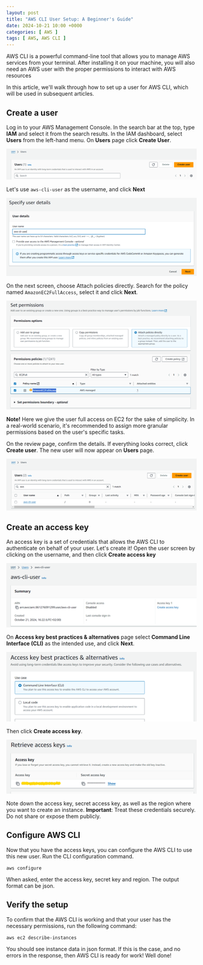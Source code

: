 ```yaml
---
layout: post
title: "AWS CLI User Setup: A Beginner's Guide"
date: 2024-10-21 10:00 +0000
categories: [ AWS ]
tags: [ AWS, AWS CLI ]
---
```


AWS CLI is a powerful command-line tool that allows you to manage AWS services from your terminal. After installing it
on your machine, you will also need an AWS user with the proper permissions to interact with AWS resources

In this article, we'll walk through how to set up a user for AWS CLI, which will be used in subsequent articles.

## Create a user

Log in to your AWS Management Console. In the search bar at the top, type **IAM** and select it from the search results.
In the IAM dashboard, select **Users** from the left-hand menu. On **Users** page click **Create User**.

![Create user](/assets/2024-10-21/create_user.png)

Let's use `aws-cli-user` as the username, and click **Next**

![Set username](/assets/2024-10-21/user_name.png)

On the next screen, choose Attach policies directly. Search for the policy named `AmazonEC2FullAccess`, select it and
click **Next**.

![User permissions](/assets/2024-10-21/user_permissions.png)

**Note!** Here we give the user full access on EC2 for the sake of simplicity. In a real-world scenario, it's
recommended to assign more granular permissions based on the user's specific tasks.

On the review page, confirm the details. If everything looks correct, click **Create user**. The new user will now
appear on **Users** page.

![New user](/assets/2024-10-21/new_user.png)

## Create an access key

An access key is a set of credentials that allows the AWS CLI to authenticate on behalf of your user. Let's create it!
Open the user screen by clicking on the username, and then click **Create access key**

![Create access key](/assets/2024-10-21/create_access_key.png)

On **Access key best practices & alternatives** page select **Command Line Interface (CLI)** as the intended use, and
click **Next**.

![Access key purpose](/assets/2024-10-21/access_key_purpose.png)

Then click **Create access key**.

![Access key is ready](/assets/2024-10-21/access_key_ready.png)

Note down the access key, secret access key, as well as the region where you want to create an instance.
**Important**: Treat these credentials securely. Do not share or expose them publicly.

## Configure AWS CLI

Now that you have the access keys, you can configure the AWS CLI to use this new user. Run the CLI configuration
command.

```shell
aws configure
```

When asked, enter the access key, secret key and region. The output format can be json.

## Verify the setup

To confirm that the AWS CLI is working and that your user has the necessary permissions, run the following command:

```shell
aws ec2 describe-instances
```

You should see instance data in json format. If this is the case, and no errors in the response, then AWS CLI is ready
for work! Well done!
